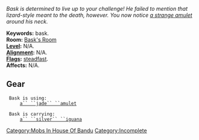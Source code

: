 *Bask is determined to live up to your challenge! He failed to mention
that lizard-style meant to the death, however. You now notice [ a
strange amulet](Jade_Amulet.md "wikilink") around his neck.*

**Keywords:** bask.  
**Room:** [Bask's Room](Bask's_Room "wikilink")  
**[Level](Level.md "wikilink"):** N/A.  
**[Alignment](Alignment.md "wikilink"):** N/A.  
**[Flags](:Category:_Mob_Types.md "wikilink"):**
[steadfast](Sentinel_Mobs.md "wikilink").  
**Affects:** N/A.  

## Gear

` Bask is using:`  
`     `[`a`` ``jade`` ``amulet`](Jade_Amulet.md "wikilink")

` Bask is carrying:`  
`     `[`a`` ``silver`` ``iguana`](Silver_Iguana.md "wikilink")

[Category:Mobs In House Of
Bandu](Category:Mobs_In_House_Of_Bandu "wikilink")
[Category:Incomplete](Category:Incomplete "wikilink")
